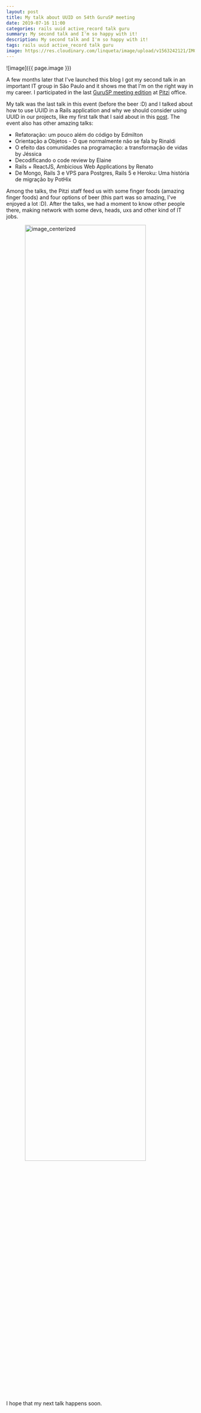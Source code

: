 ```yaml
---
layout: post
title: My talk about UUID on 54th GuruSP meeting
date: 2019-07-16 11:00
categories: rails uuid active_record talk guru
summary: My second talk and I'm so happy with it!
description: My second talk and I'm so happy with it!
tags: rails uuid active_record talk guru
image: https://res.cloudinary.com/linqueta/image/upload/v1563242121/IMG_3441_kzmcsa.jpg
---
```


![image]({{ page.image }})

A few months later that I've launched this blog I got my second talk in an important IT group in São Paulo and it shows me that I'm on the right way in my career.
I participated in the last [GuruSP meeting edition](https://www.meetup.com/Guru-SP-Grupo-de-Usuarios-Ruby-de-Sao-Paulo/events/261823985/) at [Pitzi](https://pitzi.com.br/) office.

My talk was the last talk in this event (before the beer :D) and I talked about how to use UUID in a Rails application and why we should consider using UUID in our projects, like my first talk that I said about in this [post](https://linqueta.com/rails/uuid/active_record/talk/2019/06/16/how_have_been_my_first_talk/). The event also has other amazing talks:

* Refatoração: um pouco além do código by Edmilton
* Orientação a Objetos - O que normalmente não se fala by Rinaldi
* O efeito das comunidades na programação: a transformação de vidas by Jéssica
* Decodificando o code review by Elaine
* Rails + ReactJS, Ambicious Web Applications by Renato
* De Mongo, Rails 3 e VPS para Postgres, Rails 5 e Heroku: Uma história de migração by PotHix

Among the talks, the Pitzi staff feed us with some finger foods (amazing finger foods) and four options of beer (this part was so amazing, I've enjoyed a lot :D). After the talks, we had a moment to know other people there, making network with some devs, heads, uxs and other kind of IT jobs.

![image_centerized](https://res.cloudinary.com/linqueta/image/upload/v1563243846/IMG_3419_1_cew63m_yxv9a4.jpg)

I hope that my next talk happens soon.

<style>
img[alt=image_centerized]{
  width: 80%;
  margin: 0% 10% 0% 10%;
}
</style>
